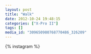 ```yaml
---
layout: post
title: "Walk"
date: 2012-10-24 19:48:15
categories: ["X-Pro II"]
tags: []
media_id: "309650980768770486_326209"
---
```


{% instagram %}
